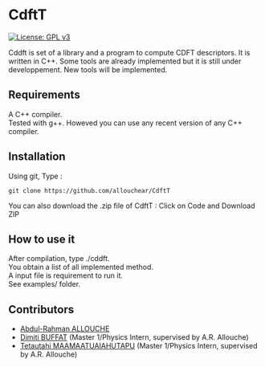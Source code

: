 # CdftT

[![License: GPL v3](https://img.shields.io/badge/License-GPLv3-blue.svg)](https://www.gnu.org/licenses/gpl-3.0)

Cddft is set of a library and a program to compute CDFT descriptors. It is written in C++.
Some tools are already implemented but it is still under developpement. New tools will be implemented.

## Requirements

A C++ compiler.\
Tested with g++. Howeved you can use any recent version of any C++ compiler.

## Installation

Using git,  Type : 
```console
git clone https://github.com/allouchear/CdftT

```
You can also download the .zip file of CdftT : Click on Code and Download ZIP

## How to use it 

After compilation, type ./cddft.\
You obtain a list of all implemented method.\
A input file is requirement to run it.\
See examples/ folder. 

## Contributors
 - [Abdul-Rahman ALLOUCHE](https://sites.google.com/site/allouchear/Home)
 - [Dimiti BUFFAT](https://github.com/dbuffat) (Master 1/Physics Intern, supervised by A.R. Allouche)
 - [Tetautahi MAAMAATUAIAHUTAPU](https://github.com/tmaamaatua) (Master 1/Physics Intern, supervised by A.R. Allouche)
